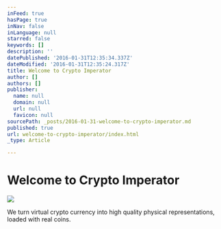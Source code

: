 ```yaml
---
inFeed: true
hasPage: true
inNav: false
inLanguage: null
starred: false
keywords: []
description: ''
datePublished: '2016-01-31T12:35:34.337Z'
dateModified: '2016-01-31T12:35:24.317Z'
title: Welcome to Crypto Imperator
author: []
authors: []
publisher:
  name: null
  domain: null
  url: null
  favicon: null
sourcePath: _posts/2016-01-31-welcome-to-crypto-imperator.md
published: true
url: welcome-to-crypto-imperator/index.html
_type: Article

---
```

# Welcome to Crypto Imperator
![](https://the-grid-user-content.s3-us-west-2.amazonaws.com/cc010cdd-fdc5-43a6-b936-0bd33fc413e3.jpg)

We turn virtual crypto currency into high quality physical representations, loaded with real coins.